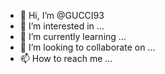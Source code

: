 - 👋 Hi, I’m @GUCCI93
- 👀 I’m interested in ...
- 🌱 I’m currently learning ...
- 💞️ I’m looking to collaborate on ...
- 📫 How to reach me ...

<!---
GUCCI93/GUCCI93 is a ✨ special ✨ repository because its `README.md` (this file) appears on your GitHub profile.
You can click the Preview link to take a look at your changes.
https://cex.io/r/0/up139443827/0/
